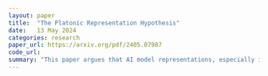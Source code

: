 ```yaml
---
layout: paper
title:  "The Platonic Representation Hypothesis"
date:   13 May 2024
categories: research
paper_url: https://arxiv.org/pdf/2405.07987
code_url: 
summary: "This paper argues that AI model representations, especially in deep networks, are converging. It surveys examples in the literature showing how neural network representations align over time and across domains. It demonstrates convergence across data modalities, noting that as vision and language models grow, they measure distances between data points similarly. The authors hypothesize that this convergence leads to a shared statistical model of reality, termed the platonic representation and discuss possible selective pressures toward it. The paper also addresses the implications, limitations, and counterexamples to this trend."
---
```


